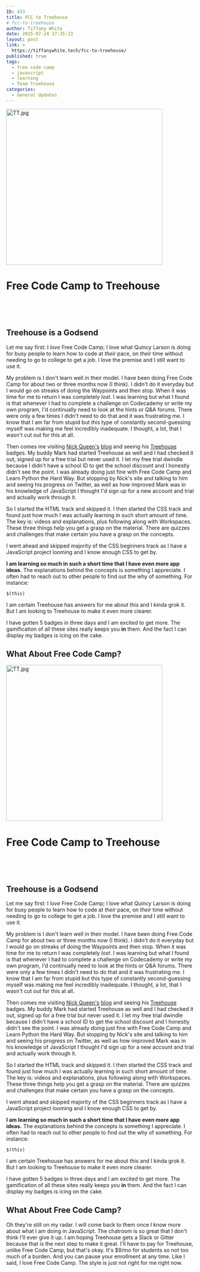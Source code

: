 ```yaml
---
ID: 433
title: FCC to Treehouse
# fcc-to-treehouse
author: Tiffany White
date: 2015-07-24 17:35:23
layout: post
link: >
  https://tiffanywhite.tech/fcc-to-treehouse/
published: true
tags:
  - free code camp
  - javascript
  - learning
  - Team Treehouse
categories:
  - General Updates
---
```



<a href="https://helloburgh.me/wp-content/uploads/2015/07/TT.jpg"><img class="  wp-image-432 aligncenter" src="https://helloburgh.me/wp-content/uploads/2015/07/TT.jpg" alt="TT.jpg" width="418" height="418" /></a>

# Free Code Camp to Treehouse

&nbsp;

&nbsp;

## Treehouse is a Godsend

Let me say first: I *love* Free Code Camp; I love what Quincy Larson is doing for busy people to learn how to code at *their* pace, on *their* time without needing to go to college to get a job. I love the premise and I still want to use it.

My problem is I don't learn well in their model. I have been doing Free Code Camp for about two or three months now (I think). I didn't do it everyday but I would go on streaks of doing the Waypoints and then stop. When it was time for me to return I was completely *lost*. I was learning but what I found is that whenever I had to complete a challenge on Codecademy or write my own program, I'd continually need to look at the hints or Q&amp;A forums. There were only a few times I didn't need to do that and it was frustrating me. I know that I am far from stupid but this type of constantly second-guessing myself was making me feel incredibly inadequate. I thought, a lot, that I wasn't cut out for this at all.

Then comes me visiting [Nick Queen's](https://twitter.com/nickqueen) [blog](http://nickqueen.com/) and seeing his [Treehouse](https://teamtreehouse.com/) badges. My buddy Mark had started Treehouse as well and I had checked it out, signed up for a free trial but never used it. I let my free trial dwindle because I didn't have a school ID to get the school discount and I honestly didn't see the point. I was already doing just fine with Free Code Camp and Learn Python the Hard Way. But stopping by Nick's site and talking to him and seeing his progress on Twitter, as well as how improved Mark was in his knowledge of JavaScript I thought I'd sign up for a new account and trial and actually work through it.

So I started the HTML track and skipped it. I then started the CSS track and found just how much I was actually learning in such short amount of time. The key is: videos and explanations, plus following along with Workspaces. These three things help you get a grasp on the material. There are quizzes and challenges that make certain you have a grasp on the concepts.

I went ahead and skipped majority of the CSS beginners track as I have a JavaScript project looming and I know enough CSS to get by.

**I am learning so much in such a short time that I have even more app ideas.** The explanations behind the concepts is something I appreciate. I often had to reach out to other people to find out the why of something. For instance:

~~~~
$(this)
~~~~

I am certain Treehouse has answers for me about this and I kinda grok it. But I am looking to Treehouse to make it even more clearer.

I have gotten 5 badges in three days and I am excited to get more. The gamification of all these sites really keeps you **in** them. And the fact I can display my badges is icing on the cake.

## What About Free Code Camp?




<a href="https://helloburgh.me/wp-content/uploads/2015/07/TT.jpg"><img class="  wp-image-432 aligncenter" src="https://helloburgh.me/wp-content/uploads/2015/07/TT.jpg" alt="TT.jpg" width="418" height="418" /></a>

# Free Code Camp to Treehouse

&nbsp;

&nbsp;

## Treehouse is a Godsend

Let me say first: I *love* Free Code Camp; I love what Quincy Larson is doing for busy people to learn how to code at *their* pace, on *their* time without needing to go to college to get a job. I love the premise and I still want to use it.

My problem is I don't learn well in their model. I have been doing Free Code Camp for about two or three months now (I think). I didn't do it everyday but I would go on streaks of doing the Waypoints and then stop. When it was time for me to return I was completely *lost*. I was learning but what I found is that whenever I had to complete a challenge on Codecademy or write my own program, I'd continually need to look at the hints or Q&amp;A forums. There were only a few times I didn't need to do that and it was frustrating me. I know that I am far from stupid but this type of constantly second-guessing myself was making me feel incredibly inadequate. I thought, a lot, that I wasn't cut out for this at all.

Then comes me visiting [Nick Queen's](https://twitter.com/nickqueen) [blog](http://nickqueen.com/) and seeing his [Treehouse](https://teamtreehouse.com/) badges. My buddy Mark had started Treehouse as well and I had checked it out, signed up for a free trial but never used it. I let my free trial dwindle because I didn't have a school ID to get the school discount and I honestly didn't see the point. I was already doing just fine with Free Code Camp and Learn Python the Hard Way. But stopping by Nick's site and talking to him and seeing his progress on Twitter, as well as how improved Mark was in his knowledge of JavaScript I thought I'd sign up for a new account and trial and actually work through it.

So I started the HTML track and skipped it. I then started the CSS track and found just how much I was actually learning in such short amount of time. The key is: videos and explanations, plus following along with Workspaces. These three things help you get a grasp on the material. There are quizzes and challenges that make certain you have a grasp on the concepts.

I went ahead and skipped majority of the CSS beginners track as I have a JavaScript project looming and I know enough CSS to get by.

**I am learning so much in such a short time that I have even more app ideas.** The explanations behind the concepts is something I appreciate. I often had to reach out to other people to find out the why of something. For instance:

~~~~
$(this)
~~~~

I am certain Treehouse has answers for me about this and I kinda grok it. But I am looking to Treehouse to make it even more clearer.

I have gotten 5 badges in three days and I am excited to get more. The gamification of all these sites really keeps you **in** them. And the fact I can display my badges is icing on the cake.

## What About Free Code Camp?





Oh they're still on my radar. I will come back to them once I know more about what I am doing in JavaScript. The chatroom is so great that I don't think I'll ever give it up. I am hoping Treehouse gets a Slack or Gitter because that is the next step to make it great. I'll have to pay for Treehouse, unlike Free Code Camp, but that's okay. It's $9/mo for students so not too much of a burden. And you can pause your enrollment at any time. Like I said, I love Free Code Camp. The style is just not right for me right now.